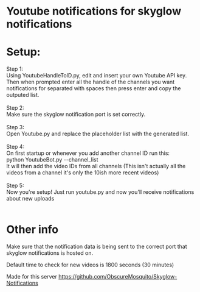 # Youtube notifications for skyglow notifications

# Setup:
Step 1:<br />
Using YoutubeHandleToID.py, edit and insert your own Youtube API key. Then when prompted enter all the handle of the channels you want notifications for separated with spaces then press enter and copy the outputed list.<br /><br />
Step 2:<br />
Make sure the skyglow notification port is set correctly.<br /><br />
Step 3:<br />
Open Youtube.py and replace the placeholder list with the generated list.<br /><br />
Step 4:<br />
On first startup or whenever you add another channel ID run this:<br />
python YoutubeBot.py --channel_list<br />
It will then add the video IDs from all channels (This isn't actually all the videos from a channel it's only the 10ish more recent videos)<br /><br />
Step 5:<br />
Now you're setup! Just run youtube.py and now you'll receive notifications about new uploads<br /><br />

# Other info
Make sure that the notification data is being sent to the correct port that skyglow notifications is hosted on.

Default time to check for new videos is 1800 seconds (30 minutes)

Made for this server
https://github.com/ObscureMosquito/Skyglow-Notifications
